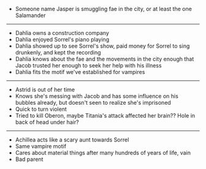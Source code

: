 - Someone name Jasper is smuggling fae in the city, or at least the one Salamander

<hr/>

- Dahlia owns a construction company
- Dahlia enjoyed Sorrel's piano playing
- Dahlia showed up to see Sorrel's show, paid money for Sorrel to sing drunkenly, and kept the recording
- Dahlia knows about the fae and the movements in the city enough that Jacob trusted her enough to seek her help with his illness
- Dahlia fits the motif we've established for vampires

<hr/>

- Astrid is out of her time
- Knows she's messing with Jacob and has some influence on his bubbles already, but doesn't seen to realize she's imprisoned
- Quick to turn violent
- Tried to kill Oberon, maybe Titania's attack affected her brain?? Hole in back of head under hair?

<hr/>

- Achillea acts like a scary aunt towards Sorrel
- Same vampire motif
- Cares about material things after many hundreds of years of life, vain
- Bad parent